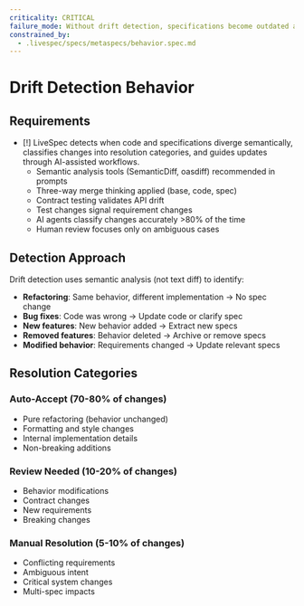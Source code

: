 ```yaml
---
criticality: CRITICAL
failure_mode: Without drift detection, specifications become outdated and useless
constrained_by:
  - .livespec/specs/metaspecs/behavior.spec.md
---
```


# Drift Detection Behavior

## Requirements
- [!] LiveSpec detects when code and specifications diverge semantically, classifies changes into resolution categories, and guides updates through AI-assisted workflows.
  - Semantic analysis tools (SemanticDiff, oasdiff) recommended in prompts
  - Three-way merge thinking applied (base, code, spec)
  - Contract testing validates API drift
  - Test changes signal requirement changes
  - AI agents classify changes accurately >80% of the time
  - Human review focuses only on ambiguous cases

## Detection Approach

Drift detection uses semantic analysis (not text diff) to identify:
- **Refactoring**: Same behavior, different implementation → No spec change
- **Bug fixes**: Code was wrong → Update code or clarify spec
- **New features**: New behavior added → Extract new specs
- **Removed features**: Behavior deleted → Archive or remove specs
- **Modified behavior**: Requirements changed → Update relevant specs

## Resolution Categories

### Auto-Accept (70-80% of changes)
- Pure refactoring (behavior unchanged)
- Formatting and style changes
- Internal implementation details
- Non-breaking additions

### Review Needed (10-20% of changes)
- Behavior modifications
- Contract changes
- New requirements
- Breaking changes

### Manual Resolution (5-10% of changes)
- Conflicting requirements
- Ambiguous intent
- Critical system changes
- Multi-spec impacts
